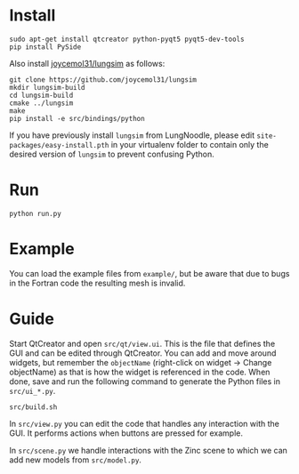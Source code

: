 # Install

    sudo apt-get install qtcreator python-pyqt5 pyqt5-dev-tools
    pip install PySide

Also install [joycemol31/lungsim](https://github.com/joycemol31/lungsim) as follows:

    git clone https://github.com/joycemol31/lungsim
    mkdir lungsim-build
    cd lungsim-build
    cmake ../lungsim
    make
    pip install -e src/bindings/python

If you have previously install `lungsim` from LungNoodle, please edit `site-packages/easy-install.pth` in your virtualenv folder to contain only the desired version of `lungsim` to prevent confusing Python.

# Run

    python run.py

# Example
You can load the example files from `example/`, but be aware that due to bugs in the Fortran code the resulting mesh is invalid.

# Guide

Start QtCreator and open `src/qt/view.ui`. This is the file that defines the GUI and can be edited through QtCreator. You can add and move around widgets, but remember the `objectName` (right-click on widget -> Change objectName) as that is how the widget is referenced in the code. When done, save and run the following command to generate the Python files in `src/ui_*.py`.

    src/build.sh

In `src/view.py` you can edit the code that handles any interaction with the GUI. It performs actions when buttons are pressed for example.

In `src/scene.py` we handle interactions with the Zinc scene to which we can add new models from `src/model.py`.
